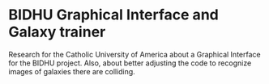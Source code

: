 # BIDHU Graphical Interface and Galaxy trainer 

Research for the Catholic University of America about a Graphical Interface for the BIDHU project. Also, about better adjusting the code to recognize images of galaxies there are colliding.

